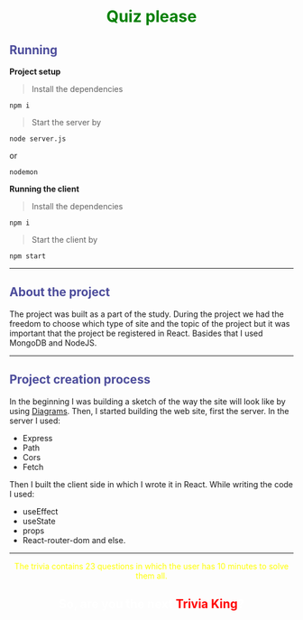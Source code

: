 <h1 style="text-align: center; color: green;"><b>Quiz please</b></h1>

<h2 style="color: rgb(76, 76, 155);">Running</h2>

<b>Project setup</b>

> Install the dependencies
```
npm i
```
> Start the server by
```
node server.js
```
or
```
nodemon
```

<b>Running the client</b>

> Install the dependencies
```
npm i
```
> Start the client by
```
npm start
```
<hr/>

<h2 style="color: rgb(76, 76, 155);">About the project</h2>
The project was built as a part of the study. During the project we had the freedom to choose which type of site and the topic of the project but it was important that the project be registered in React. Basides that I used MongoDB and NodeJS.

<hr/>

<h2 style="color: rgb(76, 76, 155);">Project creation process</h2>

In the beginning I was building a sketch of the way the site will look like by using [Diagrams](https://drive.google.com/file/d/1-MvioFju07lw9E-jOv1eVpBxJKna6fTu/view?usp=sharing).
Then, I started building the web site, first the server. 
In the server I used:

- Express
- Path
- Cors
- Fetch
  
Then I built the client side in which I wrote it in React. While writing the code I used: 

- useEffect
- useState
- props
- React-router-dom and else.

<hr/>

<div style="text-align: center;color:yellow;">
The trivia contains 23 questions in which the user has 10 minutes to solve them all.
<h2 style="color: white">
    So, are you the next <span style="color: red;">Trivia King</span>?
    </h2>
</div>




